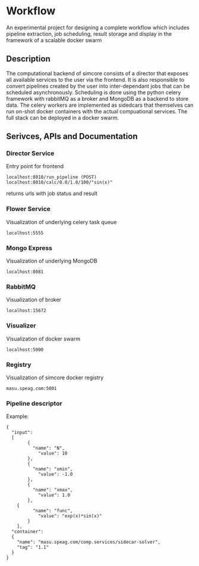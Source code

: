 # Workflow

An experimental project for designing a complete workflow which includes pipeline extraction, job scheduling, result storage and display in the framework of a scalable docker swarm

## Description
The computational backend of simcore consists of a director that exposes all available services to the user via the frontend. It is also responsible to convert pipelines created by the user into inter-dependant jobs that can be scheduled asynchronously.
Scheduling is done using the python celery framework with rabbitMQ as a broker and MongoDB as a backend to store data. The celery workers are implemented as sidedcars that themselves can run on-shot docker containers with the actual compuational services. The full stack can be deployed in a docker swarm.

## Serivces, APIs and Documentation

### Director Service
Entry point for frontend

```
localhost:8010/run_pipeline (POST)
localhost:8010/calc/0.0/1.0/100/"sin(x)"
```
returns urls with job status and result

### Flower Service
Visualization of underlying celery task queue
```
localhost:5555
```

### Mongo Express
Visualization of underlying MongoDB

```
localhost:8081
```

### RabbitMQ
Visualization of broker
```
localhost:15672
```

### Visualizer
Visualization of docker swarm
```
localhost:5000
```

### Registry
Visualization of simcore docker registry
```
masu.speag.com:5001
```


### Pipeline descriptor
Example:
```
{
  "input": 
  [
        {
          "name": "N", 
            "value": 10
        }, 
        {
          "name": "xmin", 
            "value": -1.0
        }, 
        {
          "name": "xmax", 
            "value": 1.0
        },
    {
          "name": "func", 
            "value": "exp(x)*sin(x)"
        }
    ],
  "container":
  {
    "name": "masu.speag.com/comp.services/sidecar-solver",
    "tag": "1.1"
  }
}

```
